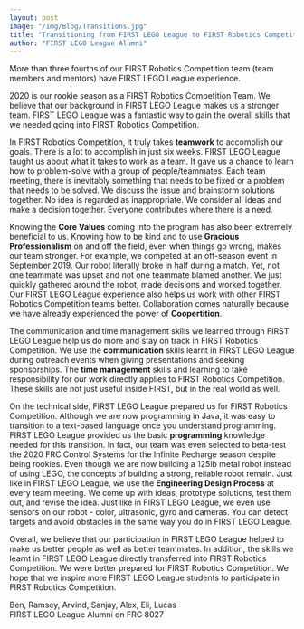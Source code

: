 ```yaml
---
layout: post
image: "/img/Blog/Transitions.jpg"
title: "Transitioning from FIRST LEGO League to FIRST Robotics Competition"
author: "FIRST LEGO League Alumni"
---
```

 More than three fourths of our FIRST Robotics Competition team (team members and mentors) have FIRST LEGO League experience. 

2020 is our rookie season as a FIRST Robotics Competition Team. We believe that our background in FIRST LEGO League makes us a stronger team. FIRST LEGO League was a fantastic way to gain the overall skills that we needed going into FIRST Robotics Competition. 

In FIRST Robotics Competition, it truly takes <b>teamwork</b> to accomplish our goals. There is a lot to accomplish in just six weeks. FIRST LEGO League taught us about what it takes to work as a team. It gave us a chance to learn how to problem-solve with a group of people/teammates. Each team meeting, there is inevitably something that needs to be fixed or a problem that needs to be solved. We discuss the issue and brainstorm solutions together. No idea is regarded as inappropriate. We consider all ideas and make a decision together. Everyone contributes where there is a need.

Knowing the <b>Core Values</b> coming into the program has also been extremely beneficial to us. Knowing how to be kind and to use <b>Gracious Professionalism</b> on and off the field, even when things go wrong, makes our team stronger. For example, we competed at an off-season event in September 2019. Our robot literally broke in half during a match. Yet, not one teammate was upset and not one teammate blamed another. We just quickly gathered around the robot, made decisions and worked together. Our FIRST LEGO League experience also helps us work with other FIRST Robotics Competition teams better. Collaboration comes naturally because we have already experienced the power of <b>Coopertition</b>.

The communication and time management skills we learned through FIRST LEGO League help us do more and stay on track in FIRST Robotics Competition. We use the <b>communication</b> skills learnt in FIRST LEGO League during outreach events when giving presentations and seeking sponsorships. The <b>time management</b> skills and learning to take responsibility for our work directly applies to FIRST Robotics Competition. These skills are not just useful inside FIRST, but in the real world as well. 

On the technical side, FIRST LEGO League prepared us for FIRST Robotics Competition. Although we are now programming in Java, it was easy to transition to a text-based language once you understand programming. FIRST LEGO League provided us the basic <b>programming</b> knowledge needed for this transition. In fact, our team was even selected to beta-test the 2020 FRC Control Systems for the Infinite Recharge season despite being rookies. Even though we are now building a 125lb metal robot instead of using LEGO, the concepts of building a strong, reliable robot remain. Just like in FIRST LEGO League, we use the <b>Engineering Design Process</b> at every team meeting. We come up with ideas, prototype solutions, test them out, and revise the idea. Just like in FIRST LEGO League, we even use sensors on our robot - color, ultrasonic, gyro and cameras. You can detect targets and avoid obstacles in the same way you do in FIRST LEGO League. 

Overall, we believe that our participation in FIRST LEGO League helped to make us better people as well as better teammates. In addition, the skills we learnt in FIRST LEGO League directly transferred into FIRST Robotics Competition. We were better prepared for FIRST Robotics Competition. We hope that we inspire more FIRST LEGO League students to participate in FIRST Robotics Competition.

Ben, Ramsey, Arvind, Sanjay, Alex, Eli, Lucas<br>
FIRST LEGO League Alumni on FRC 8027
